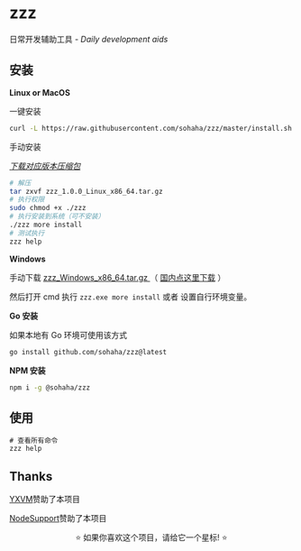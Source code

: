 # zzz

日常开发辅助工具 _- Daily development aids_

## 安装

**Linux or MacOS**

一键安装

```bash
curl -L https://raw.githubusercontent.com/sohaha/zzz/master/install.sh | bash
```


手动安装

_[下载对应版本压缩包](https://github.com/sohaha/zzz/releases)_

```bash
# 解压
tar zxvf zzz_1.0.0_Linux_x86_64.tar.gz
# 执行权限
sudo chmod +x ./zzz
# 执行安装到系统（可不安装）
./zzz more install
# 测试执行
zzz help
```

**Windows**

手动下载 [zzz_Windows_x86_64.tar.gz
](https://github.com/sohaha/zzz/releases) （ [国内点这里下载](https://github.73zls.com/sohaha/zzz/releases) ）

然后打开 cmd 执行 `zzz.exe more install` 或者 设置自行环境变量。


**Go 安装**

如果本地有 Go 环境可使用该方式

```bash
go install github.com/sohaha/zzz@latest
```

**NPM 安装**

```bash
npm i -g @sohaha/zzz
```

## 使用

```shell
# 查看所有命令
zzz help
```

## Thanks

[YXVM](https://yxvm.com/aff.php?aff=765)赞助了本项目

[NodeSupport](https://github.com/NodeSeekDev/NodeSupport)赞助了本项目

<div align="center">
  <p>⭐ 如果你喜欢这个项目，请给它一个星标! ⭐</p>
</div>
